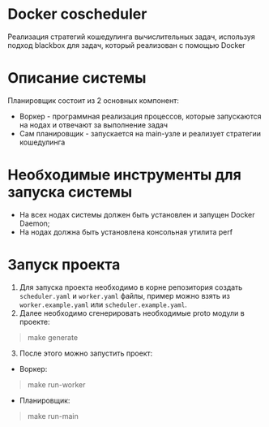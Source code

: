 # Docker coscheduler
Реализация стратегий кошедулинга вычислительных задач, используя подход blackbox для задач, который реализован с помощью Docker

# Описание системы
Планировщик состоит из 2 основных компонент:
* Воркер - программная реализация процессов, которые запускаются на нодах и отвечают за выполнение задач
* Сам планировщик - запускается на main-узле и реализует стратегии кошедулинга

# Необходимые инструменты для запуска системы
* На всех нодах системы должен быть установлен и запущен Docker Daemon;
* На нодах должна быть установлена консольная утилита perf

# Запуск проекта
1. Для запуска проекта необходимо в корне репозитория создать `scheduler.yaml` и `worker.yaml` файлы, пример можно взять из `worker.example.yaml` или `scheduler.example.yaml`.
2. Далее необходимо сгенерировать необходимые proto модули в проекте:
> make generate
3. После этого можно запустить проект:
* Воркер:
> make run-worker
* Планировщик:
> make run-main
